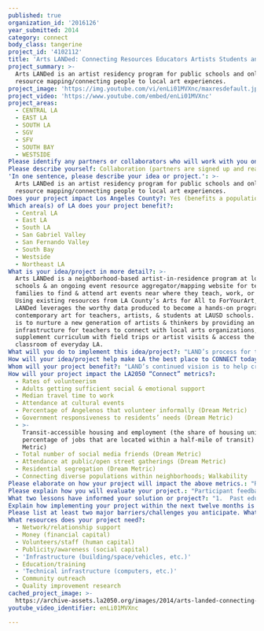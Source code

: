```yaml
---
published: true
organization_id: '2016126'
year_submitted: 2014
category: connect
body_class: tangerine
project_id: '4102112'
title: 'Arts LANDed: Connecting Resources Educators Artists Students and You'
project_summary: >-
  Arts LANDed is an artist residency program for public schools and online
  resource mapping/connecting people to local art experiences.
project_image: 'https://img.youtube.com/vi/enLi01MVXnc/maxresdefault.jpg'
project_video: 'https://www.youtube.com/embed/enLi01MVXnc'
project_areas:
  - CENTRAL LA
  - EAST LA
  - SOUTH LA
  - SGV
  - SFV
  - SOUTH BAY
  - WESTSIDE
Please identify any partners or collaborators who will work with you on this project.: "As LAND does not have a permanent exhibition space, we approach all projects and programs as collaborations. LAND will partner with Los Angeles-based arts organizations to include them in Arts LANDed, by integrating their current exhibitions and programming onto the website, and offering the resources to be involved in the education program, particularly as it relates to upcoming exhibitions or with artists that live/work nearby. In the past we have partnered with institutions including MOCA, The Getty, LACMA, the Hammer Museum, MOLAA, and the MAK Center to engage a large and diverse public audience at multiple sites throughout Los Angeles. We would approach institutions such as these, along with smaller organizations as well, to be involved in the project, offering students access to the highest caliber institutions in Los Angeles. These programming partners are not confirmed at this stage in the project, but given our past relationships, we feel confident that they would be interested in taking part in this program.  We would also approach other colleagues and organizations we have not yet had the chance to work with and would be thrilled to do so, such as The Mistake Room, LACE, LA><ART, and 18th Street Art Center.  \r\n\r\nLAND’s website designer, Matt Murphy Design and Athletics, designed LAND’s current website, and is a confirmed partner. Athletics has been working on developing the programming for similar aggregate websites, and would design and implement the full website, from design to code to maintenance and updating.  Athletics has already begun to set up the wireframe for the website, and is committed to creating a user-friendly, highly functional website and app. \r\n\r\nLAND has not yet collaborated with LAUSD and is very excited about the prospect of doing so.  This collaboration is not confirmed, though we feel that the STEAM approach to teaching, where the arts are built in to lessons, shaping connections between concepts and encouraging students to think creatively, would allow for integration of this program seamlessly. STEAM schools would be part of this pilot program, and thereafter, we would expand to other LAUSD schools.  \r\n\r\nThree factors that are critical to the success of these collaborations are: 1.Institution’s willingness to participate in the program, in addition to other educational programs in place 2. Athletics’ ability to aggregate all relevant arts listings 3. LAUSD’s openness to integrating this program into existing curricula "
Please describe yourself: Collaboration (partners are signed up and ready to hit the ground running!)
'In one sentence, please describe your idea or project.': >-
  Arts LANDed is an artist residency program for public schools and online
  resource mapping/connecting people to local art experiences.
Does your project impact Los Angeles County?: Yes (benefits a population of LA County)
Which area(s) of LA does your project benefit?:
  - Central LA
  - East LA
  - South LA
  - San Gabriel Valley
  - San Fernando Valley
  - South Bay
  - Westside
  - Northeast LA
What is your idea/project in more detail?: >-
  Arts LANDed is a neighborhood-based artist-in-residence program at local
  schools & an ongoing event resource aggregator/mapping website for teachers &
  families to find & attend art events near where they teach, work, or live.
  Using existing resources from LA County’s Arts for All to ForYourArt, Arts
  LANDed leverages the worthy data produced to become a hands-on program on
  contemporary art for teachers, artists, & students at LAUSD schools. The goal
  is to nurture a new generation of artists & thinkers by providing an
  infrastructure for teachers to connect with local arts organizations,
  supplement curriculum with field trips or artist visits & access the living
  classroom of everyday LA.
What will you do to implement this idea/project?: "LAND’s process for the 2-part project will be straightforward, with the pilot artist-residency program mirroring the future possibilities of the website. For the artist-in-residence program, LAND will approach ten arts organizations, artist-run spaces, &/or artists to partner on the project. Working with the arts organizations whom we select & who self select for interest in the project, we will partner with schools walking distance from the arts organization. If a STEAM or VAPA school is in the vicinity, we will approach those schools first. Together with the artists, we will network in the community by attending meetings/gatherings, connecting with parent groups at the school, & building relationships with educators. We will talk with teachers about style, grade level, standards, & curriculum. The educator & artist will design a project that works for the school semester – from a performance art piece or collaborative sculpture, to more traditional printmaking, claywork, or mural, to a final exhibition for the current programming. This process will take 2 to 3 intensive months of relationship building, aiming to launch the residency at the start. LAND will act as a liaison & support for the artist.  The program also includes visits to the art space, led by a museum educator who LAND will contract with for the art space & to provide mentorship to the artists-in-residence.\r\n\r\nOn the website, LAND will work with Matt Murphy Design and Athletics— experienced in creating multi-function platforms—to design a site integrating neighborhood mapping & a complementary event RSS that sorts by current location & date, expanding out from your location to adjacent addresses & then further out. The events will include everything from poetry readings, to art exhibits, to comedy or a small concert, work of art, or whatever is nearby.  Other options might include smart phone enabled check-ins. This website will be a resource for all—including educators who might see something that relates to a lesson or upcoming event that serves as a resource to their classrooms—in more deeply connecting with their neighborhood, with a special focus on family arts programs. The pilot projects at schools will be documented that they continue to live on as inspirational examples for educators. A blog for participating teachers & artists will be included as a supplement to the page, with photos. A final page with volunteer contributions and experiences, will be maintained by LAND. "
How will your idea/project help make LA the best place to CONNECT today? In 2050?: "At the root of Arts LANDed is generating/promoting creation and artistic sustainability by educating the next generation. The program will informally and formally link LA’s significant creative production to schools and educators interested in further developing and integrating arts into their curriculum on a neighborhood level as a part of everyday life.  \r\n\r\nThe project will connect volunteer and paid artists more deeply with their neighborhoods with the artist-in-residence school program; connect students with benefits of art education; connect teachers with practical, supportive resources for integrating the arts into their curriculum both online and in-person; and connect neighbors with informal arts participation, creation, and enjoyment opportunities in their neighborhoods.\r\n\r\nStrong neighborhood connections are the building blocks of vast Los Angeles County.  A key characteristic of the overall project is its location-specificity, opening doors and creating linkages for neighbors of different generations or cultural/social backgrounds to connect with one another through enjoying the arts in the neighborhood where they live. It challenges artists to take their studio practices out of the studio and into the community in neighborhoods where they are already present.\r\n\r\nThis type of creative collective social cohesion supports community well-being as well as individual well-being. In some Los Angeles neighborhoods, communities live side by side with one another but do not frequent the same places. The idea behind this project is to model art for the next generation as inclusive and welcoming – a place for them to be. As well, it is in growing connections around a common goal as neighbors. "
Whom will your project benefit?: "LAND’s continued vision is to help create and foster a multi-platform connectivity within Los Angeles and beyond, ultimately creating an international web linking institutions, artists, and cities. Arts LANDed will create this in literal form in an online platform, and expand our reach into an educational program connecting students, teachers, artists, and neighborhoods together, benefitting these specific groups and the general public. \r\n\r\nStudents will benefit from high-quality arts education in their public schools, integrating this into their standard curriculum and allowing for a creative outlet. Students will be able to interact with a professional artist directly to be exposed to how an artist’s process works, while also being able to contribute to the artist’s ongoing projects as they bring this work into the classroom. Students may not encounter and experience contemporary art in other ways besides this program, and some that may not be able to afford the admission to a museum are able to access contemporary art as it is incorporated into their curriculum. \r\n\r\nTeachers will benefit from having an artist-in-residence as they will have support from a professional artist to provide arts lessons and support in the often overcrowded public school classrooms. Teachers will work directly with the artists to determine appropriate assignments and activities based on the students’ needs and interests. \r\n\r\nArtists living and working in Los Angeles County will benefit from this program and resource as their time will be compensated and this is critical to assist them in being able to provide for themselves as working artists. Expanding their practices to the classroom setting will create new environments for creativity and artistic production. As many artists become teachers to supplements their income, this program will be an excellent tool for those transitioning into the education field.  \r\n\r\nAll of the aforementioned groups are culturally diverse and range in age, and each will benefit from the Arts LANDed program and website. The general public will benefit from this comprehensive resource of the current art activity throughout Los Angeles County, functioning as an educational tool, connecting link between artists and schools, and a resource for all art happenings."
How will your project impact the LA2050 “Connect” metrics?:
  - Rates of volunteerism
  - Adults getting sufficient social & emotional support
  - Median travel time to work
  - Attendance at cultural events
  - Percentage of Angelenos that volunteer informally (Dream Metric)
  - Government responsiveness to residents’ needs (Dream Metric)
  - >-
    Transit-accessible housing and employment (the share of housing units and
    percentage of jobs that are located within a half-mile of transit) (Dream
    Metric)
  - Total number of social media friends (Dream Metric)
  - Attendance at public/open street gatherings (Dream Metric)
  - Residential segregation (Dream Metric)
  - Connecting diverse populations within neighborhoods; Walkability
Please elaborate on how your project will impact the above metrics.: "Rates of volunteerism: The program will encourage other local artists to volunteer to assist the artist in residency, and community volunteers and parents will likely volunteer to assist with art projects/lessons.\r\n\r\nAdults getting sufficient social and emotional support: Teachers in public schools will receive support from the artist in residence and parent volunteers interested in the arts. The artists will receive support from the students who we foresee being enthusiastic and excited about creating work with them. \r\n\r\nMedian Travel Time to Work: As the programs are locally based, the artist and collaborating arts organization will be close to the participating school, eliminating long commutes and encouraging walking/biking. \r\n\r\nAttendance at cultural events: Artists will take students on field trips to the partnering arts organization and other arts institutions, increasing attendance at cultural events and furthering students’ exposure to the arts.\r\n\r\nPercentage of Angelenos that volunteer informally: The public and educators will self-submit locations to participate in the project on the website. The participants and public will provide website feedback, volunteering their opinions to assist us in making the most user-friendly/accessible website and app.\r\n\r\nGovernment responsiveness to residents’ needs: The program will show how critical arts education is, and we foresee change in policy to accommodate this in the future. \r\n\r\nTransit-accessible housing and employment: Local artists are connected with local organizations and schools, keeping everything accessible.\r\n\r\nTotal number of social media friends: Live social media feeds will be integrated in the website and app, featuring posts from artists, teachers, volunteers, students, etc., thus expanding their social media reach and obtaining new friends.\r\n\r\nAttendance at public/open street gatherings: Art projects will be presented to the school community and/or public, through outlets such as an open street gathering or fair. \r\n\r\nResidential segregation: The website and residency program is about connecting neighborhoods together to find nearby arts activities and opportunities, thus helping to eliminate residential segregation.\r\n\r\nConnecting diverse populations in neighborhoods: Artists will connect with diverse populations at public schools and expand their understanding of their neighborhood. \r\n\r\nWalkability: Local artists will be encouraged to explore their neighborhood and walk to their partnering school."
Please explain how you will evaluate your project.: "Participant feedback on the programs will indicate success within each school. This expanded audience for LAND will enable student exposure to in-depth art experiences, and will increase the artist and collaborating organizations’ position within the local art community.\r\n\r\nOngoing contact with artists after program completion will gauge the effect the program had on their work and we will have participating artists complete a survey that summarizes their experience working with LAND on this program. Feedback provided by students via surveys will reflect the quality of the work and experience. Additionally, the partnering art organization will fill out a survey about their experience as well.\r\n\r\nCommunity dialogue and critical media coverage of Arts LANDed will convey success as well as the number of new public events, exhibitions, and productions created at schools. Google Analytics will track website usage and these numbers will assist in measuring success and reach of the resource. \r\n\r\nAnother indicator of success is the trajectory of a student’s educational interests following their involvement in the program. If students show interest in participating in this type of program again, or shows more interest in the arts in general, this would be a great measure of the program’s effectiveness.  "
What two lessons have informed your solution or project?: "1.  Past education programs LAND has undertaken working with schools and community groups in conjunction with major Los Angeles public art projects very much inform this project. These projects differed greatly – Wildflowering L.A. by artist Fritz Haeg was a decentralized environmental art project hosted by three elementary and secondary schools at their school sites, as part of a larger project of 50 dispersed sites across Los Angeles County, and Painting in Place was a more contemporary installation by multiple artists at the historic Farmers and Merchants Bank in downtown Los Angeles. Both further opened ideas about how to translate LAND’s contemporary public art projects to a broader population. With Wildflowering L.A. in particular, students were invested in the project from participating in the planting process through to collecting seeds at the end of season, watching the bloom daily and developing a personal bond with an onsite work of art that was then utilized by teachers for lessons on pollinators (science/health), for community garden days (social cohesion), writing or drawing about observations (science/language arts), and learning about the artist’s past work (art history/public art). At Painting in Place, centrally located on Main Street and 4th in Downtown L.A., we outreached and planned programs led by artists and a museum educator to bring students and children from area shelters in to the space to see the show, and administrators were hoping for similar programs on that level, particularly ones that were walkable from their schools, as limited bus transportation is often a barrier for going on field trips. \r\n\r\n2. A second lesson is an ongoing observation of arts and communication in our busy world— seeing that information on great art is spread everywhere and looking at ways to coalesce it for accessibility, both physically accessible in terms of close proximity, walkability, and travel times, and socially accessible in terms of aggregating vast amounts of information spread throughout different places (our project website, as much as possible, will also be translated into different languages through the use of a Google Translate plug-in). The site, targeted at educators, will give teachers ready access to content for more general enrichment/attendance at arts and cultural events, and specifically to build arts into lesson planning. "
Explain how implementing your project within the next twelve months is an achievable goal.: "As mentioned above, the process will take 3 intensive months of relationship building from September-December 2014 as soon as this school year starts, aiming to launch the artist/school residency component at the start of January 2015 for the spring semester. LAND has existing relationships with art spaces as well as schools (many from the Wildflowering L.A. project who either participated or did not have opportunity to do so due to time constraints), and this period will be one of site visits, meetings, & assessing the right fits.  During these three months, LAND and Matt Murphy Design/Athletics will work intensively on brainstorming and defining a website, particularly for mapping and the RSS feed.  LAND will utilize existing resources, such as Arts for LA’s asset map and the LA County Arts Commission’s Spacefinder, as well as do further research on art spaces.  The second phase will be from January-May 2015. During this time, LAND will support the school artist programs on an administrative level, liaising between the arts organizations & school & visiting the programs to observe & assist. The website will be under full development and in beta at this time so that the pilot schools will be able to use the site, ideally providing ongoing feedback on its structure & usability.\r\n\r\nAugust 2015 will be the target final full website launch date, with map and RSS feed troubleshooting, design refinement, and integrating educator feedback happening in June and July of that year.  "
Please list at least two major barriers/challenges you anticipate. What is your strategy for ensuring a successful implementation?: "1. Website access issues for some families –\r\n\r\nSTRATEGY: Ideally, the website will not just be used by educators, but also by families searching for something free and fun to do. Many working families in the LA area do not have smart phone access, so we will work with the designer to ensure that the website & map are usable on all phones enabled with any GPS/internet access, including flip phones & non-smart phones, and a multi-lingual Google language translator will be included for multiple languages as a plug in.\r\n\r\n2. Educator engagement and training for the program after pilot  –\r\n\r\nSTRATEGY: Developing lasting relationships with schools & working with school/district administration will be key to the project’s success. This will benefit the project from linking with the schools so that interested artists have space both during & after the pilot period. We will approach an interested advocate at each of the ten pilot schools who will also act as a liaison with the artist, team with LAUSD to offer website utilization workshops for salary points, & ensure that all teaching artists meet school security & fingerprinting, where required. Galleries, non-profits, & artist-run spaces committed to the project over the long-term— a semester or longer in the pilot— will also be key to ensuring positive relationships in the long term, & LAND will work to facilitate this.  "
What resources does your project need?:
  - Network/relationship support
  - Money (financial capital)
  - Volunteers/staff (human capital)
  - Publicity/awareness (social capital)
  - 'Infrastructure (building/space/vehicles, etc.)'
  - Education/training
  - 'Technical infrastructure (computers, etc.)'
  - Community outreach
  - Quality improvement research
cached_project_image: >-
  https://archive-assets.la2050.org/images/2014/arts-landed-connecting-resources-educators-artists-students-and-you/img.youtube.com/vi/enLi01MVXnc/maxresdefault.jpg
youtube_video_identifier: enLi01MVXnc

---
```

